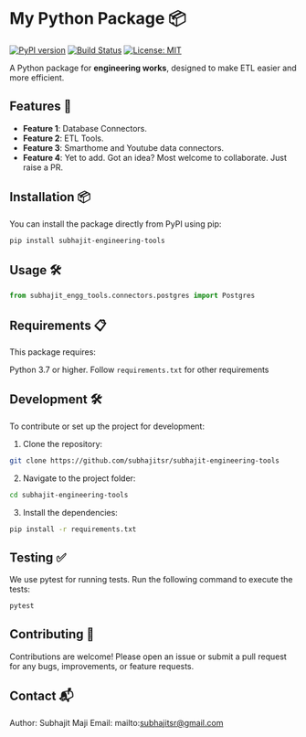 # My Python Package 📦

[![PyPI version](https://badge.fury.io/py/subhajit-engineering-tools.svg)](https://badge.fury.io/py/subhajit-engineering-tools)
[![Build Status](https://travis-ci.com/subhajitss/subhajit-engineering-tools.svg?branch=main)](https://travis-ci.com/subhajitss/subhajit-engineering-tools)
[![License: MIT](https://img.shields.io/badge/License-MIT-yellow.svg)](https://opensource.org/licenses/MIT)

A Python package for **engineering works**, designed to make ETL easier and more efficient.

## Features 🚀

- **Feature 1**: Database Connectors.
- **Feature 2**: ETL Tools.
- **Feature 3**: Smarthome and Youtube data connectors.
- **Feature 4**: Yet to add. Got an idea? Most welcome to collaborate. Just raise a PR.

## Installation 📦

You can install the package directly from PyPI using pip:

```bash
pip install subhajit-engineering-tools
```

## Usage 🛠️

```python
from subhajit_engg_tools.connectors.postgres import Postgres
```

## Requirements 📋
This package requires:

Python 3.7 or higher.
Follow `requirements.txt` for other requirements

## Development 🛠️
To contribute or set up the project for development:

1. Clone the repository:
```bash
git clone https://github.com/subhajitsr/subhajit-engineering-tools
```
2. Navigate to the project folder:
```bash
cd subhajit-engineering-tools
```
3. Install the dependencies:
```bash
pip install -r requirements.txt
```

## Testing ✅
We use pytest for running tests. Run the following command to execute the tests:
```bash
pytest
```

## Contributing 🤝
Contributions are welcome! Please open an issue or submit a pull request for any bugs, improvements, or feature requests.

## Contact 📬
Author: Subhajit Maji
Email: mailto:subhajitsr@gmail.com
